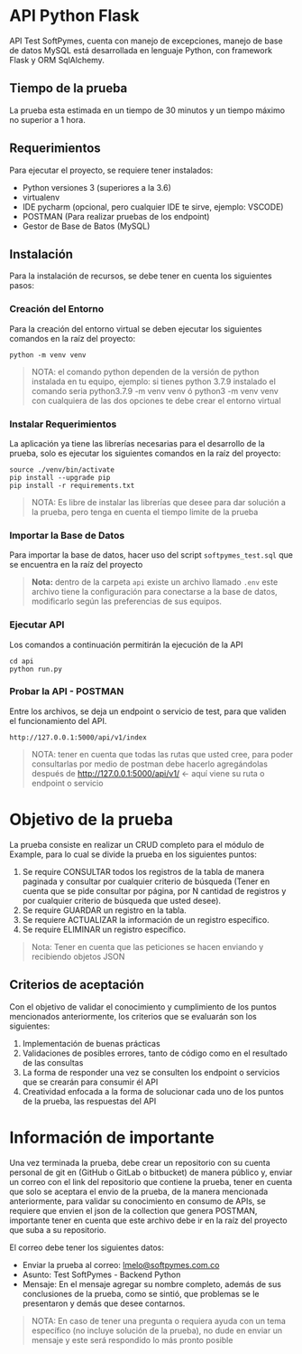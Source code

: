 # API Python Flask
API Test SoftPymes, cuenta con manejo de excepciones, manejo de base de datos MySQL
está desarrollada en lenguaje Python, con framework Flask y ORM SqlAlchemy.

## Tiempo de la prueba
La prueba esta estimada en un tiempo de 30 minutos y un tiempo máximo no superior a 1 hora.

## Requerimientos
Para ejecutar el proyecto, se requiere tener instalados:
- Python versiones 3 (superiores a la 3.6) 
- virtualenv 
- IDE pycharm (opcional, pero cualquier IDE te sirve, ejemplo: VSCODE)
- POSTMAN (Para realizar pruebas de los endpoint)
- Gestor de Base de Batos (MySQL)

## Instalación
Para la instalación de recursos, se debe tener en cuenta los siguientes pasos:

### Creación del Entorno
Para la creación del entorno virtual se deben ejecutar los siguientes comandos
en la raíz del proyecto:
```
python -m venv venv
```
> NOTA: el comando python dependen de la versión de python instalada en tu equipo,
> ejemplo: si tienes python 3.7.9 instalado el comando seria python3.7.9 -m venv venv
> ó python3 -m venv venv con cualquiera de las dos opciones te debe crear el entorno virtual

### Instalar Requerimientos

La aplicación ya tiene las librerías necesarias para el desarrollo de la prueba, solo
es ejecutar los siguientes comandos en la raíz del proyecto:

```
source ./venv/bin/activate
pip install --upgrade pip
pip install -r requirements.txt
```

> NOTA: Es libre de instalar las librerías que desee para dar solución a la prueba, pero tenga en cuenta
> el tiempo limite de la prueba

### Importar la Base de Datos
Para importar la base de datos, hacer uso del script ```softpymes_test.sql``` que se encuentra en la raíz del proyecto

> **Nota:** dentro de la carpeta ```api``` existe un archivo llamado ```.env``` este archivo
> tiene la configuración para conectarse a la base de datos, modificarlo según las preferencias
> de sus equipos.

### Ejecutar API
Los comandos a continuación permitirán la ejecución de la API
```
cd api
python run.py
```

### Probar la API - POSTMAN
Entre los archivos, se deja un endpoint o servicio de test, para que validen el funcionamiento del API.
```
http://127.0.0.1:5000/api/v1/index
```
> NOTA: tener en cuenta que todas las rutas que usted cree, para poder consultarlas por medio de postman
> debe hacerlo agregándolas después de http://127.0.0.1:5000/api/v1/ <- aquí viene su ruta o endpoint o servicio

# Objetivo de la prueba

La prueba consiste en realizar un CRUD completo para el módulo de Example,
para lo cual se divide la prueba en los siguientes puntos:

1. Se require CONSULTAR todos los registros de la tabla de manera paginada
   y consultar por cualquier criterio de búsqueda
   (Tener en cuenta que se pide consultar por página, por N cantidad de registros
   y por cualquier criterio de búsqueda que usted desee).
2. Se require GUARDAR un registro en la tabla.
3. Se requiere ACTUALIZAR la información de un registro específico.
4. Se require ELIMINAR un registro específico.

> Nota: Tener en cuenta que las peticiones se hacen enviando y recibiendo objetos JSON

## Criterios de aceptación

Con el objetivo de validar el conocimiento y cumplimiento de los puntos mencionados anteriormente,
los criterios que se evaluarán son los siguientes:

1. Implementación de buenas prácticas
2. Validaciones de posibles errores, tanto de código como en el resultado de las consultas
3. La forma de responder una vez se consulten los endpoint o servicios que se crearán para consumir él API
4. Creatividad enfocada a la forma de solucionar cada uno de los puntos de la prueba, las respuestas del API

# Información de importante
Una vez terminada la prueba, debe crear un repositorio con su cuenta personal de git en (GitHub o GitLab o bitbucket) de manera público y,
enviar un correo con el link del repositorio que contiene la prueba, tener en cuenta que solo se aceptara el envio de la prueba, de la manera
mencionada anteriormente, para validar su conocimiento en consumo de APIs, se requiere que envien el json de la collection que genera POSTMAN,
importante tener en cuenta que este archivo debe ir en la raíz del proyecto que suba a su repositorio.

El correo debe tener los siguientes datos:

- Enviar la prueba al correo: lmelo@softpymes.com.co
- Asunto: Test SoftPymes - Backend Python
- Mensaje: En el mensaje agregar su nombre completo, además de sus conclusiones de la prueba, como se sintió, 
  que problemas se le presentaron y demás que desee contarnos.
  
> NOTA: En caso de tener una pregunta o requiera ayuda con un tema específico (no incluye solución de la prueba), 
> no dude en enviar un mensaje y este será respondido lo más pronto posible


